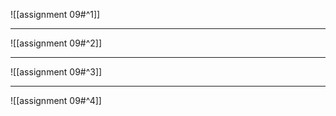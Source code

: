 ![[assignment 09#^1]]

---

![[assignment 09#^2]]

---

![[assignment 09#^3]]

---

![[assignment 09#^4]]